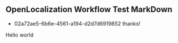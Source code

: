 ## OpenLocalization Workflow Test MarkDown
* 02a72ae5-6b6e-4561-a194-d2d7d6919852 
thanks!

Hello world